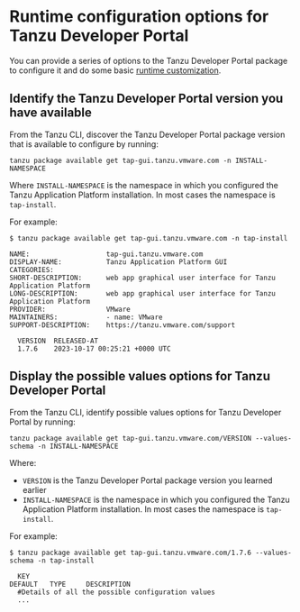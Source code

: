 # Runtime configuration options for Tanzu Developer Portal

You can provide a series of options to the Tanzu Developer Portal package to configure it and do
some basic [runtime customization](customize/customize-portal.hbs.md).

## <a id="identify"></a> Identify the Tanzu Developer Portal version you have available

From the Tanzu CLI, discover the Tanzu Developer Portal package version that is available to
configure by running:

```console
tanzu package available get tap-gui.tanzu.vmware.com -n INSTALL-NAMESPACE
```

Where `INSTALL-NAMESPACE` is the namespace in which you configured the Tanzu Application Platform
installation. In most cases the namespace is `tap-install`.

For example:

```console
$ tanzu package available get tap-gui.tanzu.vmware.com -n tap-install

NAME:                   tap-gui.tanzu.vmware.com
DISPLAY-NAME:           Tanzu Application Platform GUI
CATEGORIES:
SHORT-DESCRIPTION:      web app graphical user interface for Tanzu Application Platform
LONG-DESCRIPTION:       web app graphical user interface for Tanzu Application Platform
PROVIDER:               VMware
MAINTAINERS:            - name: VMware
SUPPORT-DESCRIPTION:    https://tanzu.vmware.com/support

  VERSION  RELEASED-AT
  1.7.6    2023-10-17 00:25:21 +0000 UTC
```

## <a id="values-schema"></a> Display the possible values options for Tanzu Developer Portal

From the Tanzu CLI, identify possible values options for Tanzu Developer Portal by running:

```console
tanzu package available get tap-gui.tanzu.vmware.com/VERSION --values-schema -n INSTALL-NAMESPACE
```

Where:

- `VERSION` is the Tanzu Developer Portal package version you learned earlier
- `INSTALL-NAMESPACE` is the namespace in which you configured the Tanzu Application Platform
  installation. In most cases the namespace is `tap-install`.

For example:

```console
$ tanzu package available get tap-gui.tanzu.vmware.com/1.7.6 --values-schema -n tap-install

  KEY                                                                 DEFAULT   TYPE     DESCRIPTION
  #Details of all the possible configuration values
  ...
```